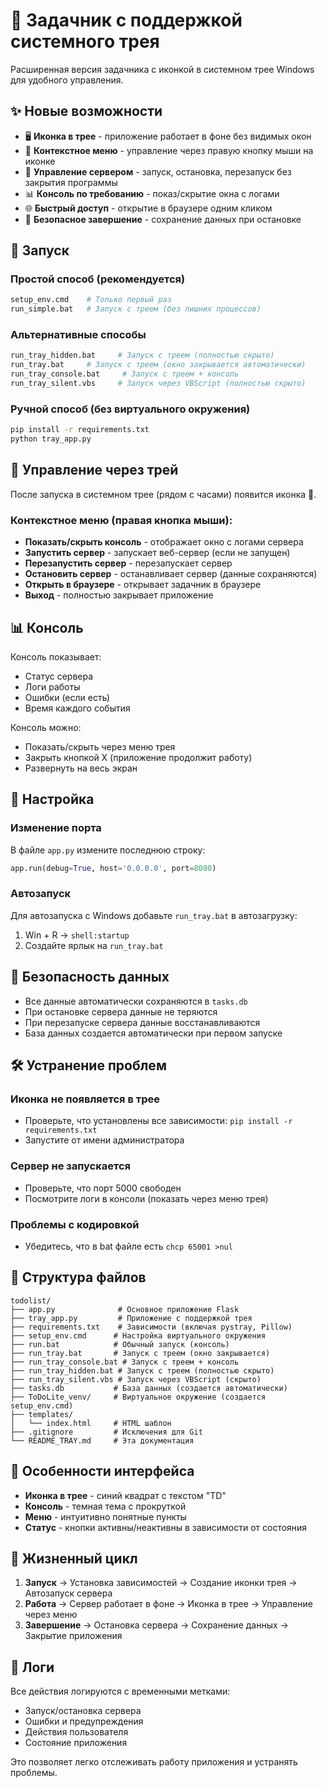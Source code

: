 # 📝 Задачник с поддержкой системного трея

Расширенная версия задачника с иконкой в системном трее Windows для удобного управления.

## ✨ Новые возможности

- 🖥️ **Иконка в трее** - приложение работает в фоне без видимых окон
- 📱 **Контекстное меню** - управление через правую кнопку мыши на иконке
- 🔄 **Управление сервером** - запуск, остановка, перезапуск без закрытия программы
- 📊 **Консоль по требованию** - показ/скрытие окна с логами
- 🌐 **Быстрый доступ** - открытие в браузере одним кликом
- 💾 **Безопасное завершение** - сохранение данных при остановке

## 🚀 Запуск

### Простой способ (рекомендуется)
```bash
setup_env.cmd    # Только первый раз
run_simple.bat   # Запуск с треем (без лишних процессов)
```

### Альтернативные способы
```bash
run_tray_hidden.bat     # Запуск с треем (полностью скрыто)
run_tray.bat     # Запуск с треем (окно закрывается автоматически)
run_tray_console.bat     # Запуск с треем + консоль
run_tray_silent.vbs     # Запуск через VBScript (полностью скрыто)
```

### Ручной способ (без виртуального окружения)
```bash
pip install -r requirements.txt
python tray_app.py
```

## 🎯 Управление через трей

После запуска в системном трее (рядом с часами) появится иконка 📝. 

### Контекстное меню (правая кнопка мыши):

- **Показать/скрыть консоль** - отображает окно с логами сервера
- **Запустить сервер** - запускает веб-сервер (если не запущен)
- **Перезапустить сервер** - перезапускает сервер
- **Остановить сервер** - останавливает сервер (данные сохраняются)
- **Открыть в браузере** - открывает задачник в браузере
- **Выход** - полностью закрывает приложение

## 📊 Консоль

Консоль показывает:
- Статус сервера
- Логи работы
- Ошибки (если есть)
- Время каждого события

Консоль можно:
- Показать/скрыть через меню трея
- Закрыть кнопкой X (приложение продолжит работу)
- Развернуть на весь экран

## 🔧 Настройка

### Изменение порта
В файле `app.py` измените последнюю строку:
```python
app.run(debug=True, host='0.0.0.0', port=8080)
```

### Автозапуск
Для автозапуска с Windows добавьте `run_tray.bat` в автозагрузку:
1. Win + R → `shell:startup`
2. Создайте ярлык на `run_tray.bat`

## 💾 Безопасность данных

- Все данные автоматически сохраняются в `tasks.db`
- При остановке сервера данные не теряются
- При перезапуске сервера данные восстанавливаются
- База данных создается автоматически при первом запуске

## 🛠️ Устранение проблем

### Иконка не появляется в трее
- Проверьте, что установлены все зависимости: `pip install -r requirements.txt`
- Запустите от имени администратора

### Сервер не запускается
- Проверьте, что порт 5000 свободен
- Посмотрите логи в консоли (показать через меню трея)

### Проблемы с кодировкой
- Убедитесь, что в bat файле есть `chcp 65001 >nul`

## 📁 Структура файлов

```
todolist/
├── app.py              # Основное приложение Flask
├── tray_app.py         # Приложение с поддержкой трея
├── requirements.txt    # Зависимости (включая pystray, Pillow)
├── setup_env.cmd      # Настройка виртуального окружения
├── run.bat            # Обычный запуск (консоль)
├── run_tray.bat       # Запуск с треем (окно закрывается)
├── run_tray_console.bat # Запуск с треем + консоль
├── run_tray_hidden.bat # Запуск с треем (полностью скрыто)
├── run_tray_silent.vbs # Запуск через VBScript (скрыто)
├── tasks.db           # База данных (создается автоматически)
├── ToDoLite_venv/     # Виртуальное окружение (создается setup_env.cmd)
├── templates/
│   └── index.html     # HTML шаблон
├── .gitignore         # Исключения для Git
└── README_TRAY.md     # Эта документация
```

## 🎨 Особенности интерфейса

- **Иконка в трее** - синий квадрат с текстом "TD"
- **Консоль** - темная тема с прокруткой
- **Меню** - интуитивно понятные пункты
- **Статус** - кнопки активны/неактивны в зависимости от состояния

## 🔄 Жизненный цикл

1. **Запуск** → Установка зависимостей → Создание иконки трея → Автозапуск сервера
2. **Работа** → Сервер работает в фоне → Иконка в трее → Управление через меню
3. **Завершение** → Остановка сервера → Сохранение данных → Закрытие приложения

## 📝 Логи

Все действия логируются с временными метками:
- Запуск/остановка сервера
- Ошибки и предупреждения
- Действия пользователя
- Состояние приложения

Это позволяет легко отслеживать работу приложения и устранять проблемы.

